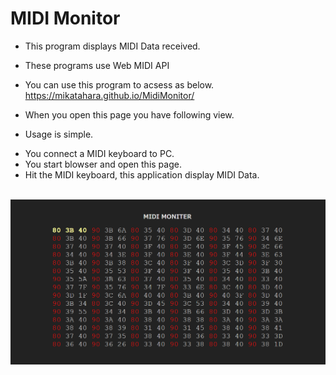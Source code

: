 # MIDI Monitor
- This program displays MIDI Data received.
- These programs use Web MIDI API
- You can use this program to acsess as below. https://mikatahara.github.io/MidiMonitor/<br>

- When you open this page you have following view.<br>
- Usage is simple. 
<ul>
<li>You connect a MIDI keyboard to PC. 
<li>You start blowser and open this page.
<li>Hit the MIDI keyboard, this application display MIDI Data.
</ul>

<br>
<img src="midimonitor.png">
<br>

